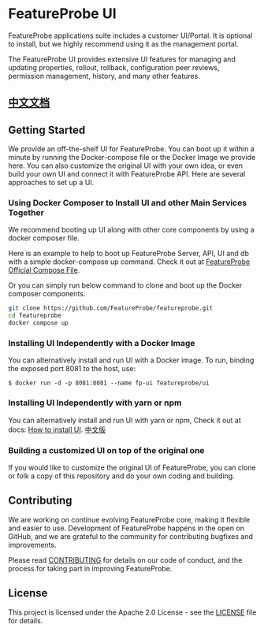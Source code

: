 # FeatureProbe UI

FeatureProbe applications suite includes a customer UI/Portal. It is optional to install, 
but we highly recommend using it as the management portal. 

The FeatureProbe UI provides extensive UI features for managing and updating properties, 
rollout, rollback, configuration peer reviews, permission management, history, and many other features.

## [中文文档](https://docs.featureprobe.io/zh-CN/)

## Getting Started


We provide an off-the-shelf UI for FeatureProbe. 
You can boot up it within a minute by running the Docker-compose file or the Docker Image we provide here.
You can also customize the original UI with your own idea, 
or even build your own UI and connect it with FeatureProbe API. Here are several approaches to set up a UI.


### Using Docker Composer to Install UI and other Main Services Together

We recommend booting up UI along with other core components by using a docker composer file. 

Here is an example to help to boot up FeatureProbe Server, API, UI and db with a simple docker-compose up command.
Check it out at [FeatureProbe Official Compose File](https://github.com/FeatureProbe/featureprobe).

Or you can simply run below command to clone and boot up the Docker composer components.
``` bash
git clone https://github.com/FeatureProbe/featureprobe.git
cd featureprobe
docker compose up
```


### Installing UI Independently with a Docker Image

You can alternatively install and run UI with a Docker image. To run, binding the exposed port 8081 to the host, use:
```
$ docker run -d -p 8081:8081 --name fp-ui featureprobe/ui
```

### Installing UI Independently with yarn or npm

You can alternatively install and run UI with yarn or npm, Check it out at docs: [How to install UI](https://docs.featureprobe.io/how-to/develop/ui-local-develop). 
[中文版](https://docs.featureprobe.io/zh-CN/how-to/develop/ui-local-develop)


### Building a customized UI on top of the original one
If you would like to customize the original UI of FeatureProbe, you can clone or folk a copy of this repository
and do your own coding and building.


## Contributing
We are working on continue evolving FeatureProbe core, making it flexible and easier to use. 
Development of FeatureProbe happens in the open on GitHub, and we are grateful to the 
community for contributing bugfixes and improvements.

Please read [CONTRIBUTING](https://github.com/FeatureProbe/featureprobe/blob/master/CONTRIBUTING.md) 
for details on our code of conduct, and the process for taking part in improving FeatureProbe.


## License

This project is licensed under the Apache 2.0 License - see the [LICENSE](LICENSE) file for details.
